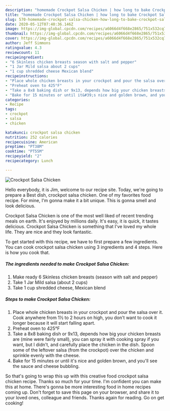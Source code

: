 ```yaml
---
description: "homemade Crockpot Salsa Chicken | how long to bake Crockpot Salsa Chicken"
title: "homemade Crockpot Salsa Chicken | how long to bake Crockpot Salsa Chicken"
slug: 570-homemade-crockpot-salsa-chicken-how-long-to-bake-crockpot-salsa-chicken
date: 2020-05-12T07:40:36.146Z
image: https://img-global.cpcdn.com/recipes/a6066d4f668e2865/751x532cq70/crockpot-salsa-chicken-recipe-main-photo.jpg
thumbnail: https://img-global.cpcdn.com/recipes/a6066d4f668e2865/751x532cq70/crockpot-salsa-chicken-recipe-main-photo.jpg
cover: https://img-global.cpcdn.com/recipes/a6066d4f668e2865/751x532cq70/crockpot-salsa-chicken-recipe-main-photo.jpg
author: Jeff Simmons
ratingvalue: 4.3
reviewcount: 11
recipeingredient:
- "6 Skinless chicken breasts season with salt and pepper"
- "1 Jar Mild salsa about 2 cups"
- "1 cup shredded cheese Mexican blend"
recipeinstructions:
- "Place whole chicken breasts in your crockpot and pour the salsa over it. Cook anywhere from 1½ to 2 hours on high, you don&#39;t want to cook it longer because it will start falling apart."
- "Preheat oven to 425°F"
- "Take a 8x8 baking dish or 9x13, depends how big your chicken breasts are (mine were fairly small), you can spray it with cooking spray if you want, but I didn&#39;t, and carefully place the chicken in the dish. Spoon some of the leftover salsa (from the crockpot) over the chicken and sprinkle evenly with the cheese."
- "Bake for 15 minutes or until it&#39;s nice and golden brown, and you&#39;ll see the sauce and cheese bubbling."
categories:
- Recipe
tags:
- crockpot
- salsa
- chicken

katakunci: crockpot salsa chicken 
nutrition: 252 calories
recipecuisine: American
preptime: "PT38M"
cooktime: "PT55M"
recipeyield: "2"
recipecategory: Lunch

---
```



![Crockpot Salsa Chicken](https://img-global.cpcdn.com/recipes/a6066d4f668e2865/751x532cq70/crockpot-salsa-chicken-recipe-main-photo.jpg)

Hello everybody, it is Jim, welcome to our recipe site. Today, we're going to prepare a Best dish, crockpot salsa chicken. One of my favorites food recipe. For mine, I'm gonna make it a bit unique. This is gonna smell and look delicious.



Crockpot Salsa Chicken is one of the most well liked of recent trending meals on earth. It's enjoyed by millions daily. It's easy, it is quick, it tastes delicious. Crockpot Salsa Chicken is something that I've loved my whole life. They are nice and they look fantastic.


To get started with this recipe, we have to first prepare a few ingredients. You can cook crockpot salsa chicken using 3 ingredients and 4 steps. Here is how you cook that.

<!--inarticleads1-->

##### The ingredients needed to make Crockpot Salsa Chicken:

1. Make ready 6 Skinless chicken breasts (season with salt and pepper)
1. Take 1 Jar Mild salsa (about 2 cups)
1. Take 1 cup shredded cheese, Mexican blend




<!--inarticleads2-->

##### Steps to make Crockpot Salsa Chicken:

1. Place whole chicken breasts in your crockpot and pour the salsa over it. Cook anywhere from 1½ to 2 hours on high, you don&#39;t want to cook it longer because it will start falling apart.
1. Preheat oven to 425°F
1. Take a 8x8 baking dish or 9x13, depends how big your chicken breasts are (mine were fairly small), you can spray it with cooking spray if you want, but I didn&#39;t, and carefully place the chicken in the dish. Spoon some of the leftover salsa (from the crockpot) over the chicken and sprinkle evenly with the cheese.
1. Bake for 15 minutes or until it&#39;s nice and golden brown, and you&#39;ll see the sauce and cheese bubbling.




So that's going to wrap this up with this creative food crockpot salsa chicken recipe. Thanks so much for your time. I'm confident you can make this at home. There's gonna be more interesting food in home recipes coming up. Don't forget to save this page on your browser, and share it to your loved ones, colleague and friends. Thanks again for reading. Go on get cooking!
